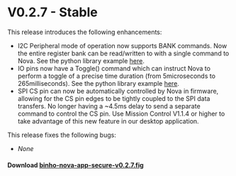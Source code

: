 # V0.2.7 - Stable

This release introduces the following enhancements:

* I2C Peripheral mode of operation now supports BANK commands. Now the entire register bank can be read/written to with a single command to Nova. See the python library example [here](https://github.com/binhollc/binho-python-package/blob/main/binho/examples/11_i2c_peripheral_demo.py#L160).
* IO pins now have a Toggle\(\) command which can instruct Nova to perform a toggle of a precise time duration \(from 5microseconds to 265milliseconds\). See the python library example [here](https://github.com/binhollc/binho-python-package/blob/main/binho/examples/30_digitalio_toggle_demo.py).
* SPI CS pin can now be automatically controlled by Nova in firmware, allowing for the CS pin edges to be tightly coupled to the SPI data transfers. No longer having a ~4.5ms delay to send a separate command to control the CS pin. Use Mission Control V1.1.4 or higher to take advantage of this new feature in our desktop application.

This release fixes the following bugs:

* _None_

#### Download [binho-nova-app-secure-v0.2.7.fig](https://cdn.binho.io/fw/nova/0.2.7/binho-nova-app-secure-v0.2.7.fig)

